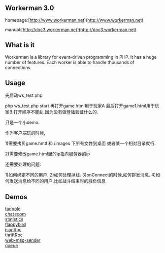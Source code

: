 ## Workerman 3.0 

homepage:[http://www.workerman.net](http://www.workerman.net)

manual:[http://doc3.workerman.net](http://doc3.workerman.net)

## What is it
Workerman is a library for event-driven programming in PHP. It has a huge number of features. Each worker is able to handle thousands of connections.

## Usage
先启动ws_test.php

php ws_test.php start
再打开game.html用于玩家A
最后打开game1.html用于玩家B
打开顺序不能乱.因为没有做登陆验证什么的.

只是一个小demo.

作为客户端玩的时候,

1)需要拷贝game.hmtl 和 /images 下所有文件到桌面 或者某一个相对目录就行.

2)需要修改game.html里的ip指向服务器的ip

还需要处理的问题:

1)如何绑定不同的用户.
2)如何处理掉线.
3)onConnect的时候,如何群发消息.
4)如何发送消息给不同的用户.比如战斗结束时的胜负信息.



## Demos
[tadpole](http://kedou.workerman.net/)  
[chat room](http://chat.workerman.net/)  
[statistics](http://monitor.workerman.net/)  
[flappybird](http://flap.workerman.net/)  
[jsonRpc](https://github.com/walkor/workerman-JsonRpc)  
[thriftRpc](https://github.com/walkor/workerman-thrift)  
[web-msg-sender](https://github.com/walkor/web-msg-sender)  
[queue](https://github.com/walkor/workerman-queue)

